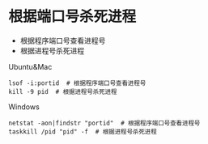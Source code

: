 # 根据端口号杀死进程

- 根据程序端口号查看进程号
- 根据进程号杀死进程

Ubuntu&Mac

```text
lsof -i:portid  # 根据程序端口号查看进程号
kill -9 pid  # 根据进程号杀死进程
```

Windows

```text
netstat -aon|findstr "portid"  # 根据程序端口号查看进程号
taskkill /pid "pid" -f  # 根据进程号杀死进程
```
